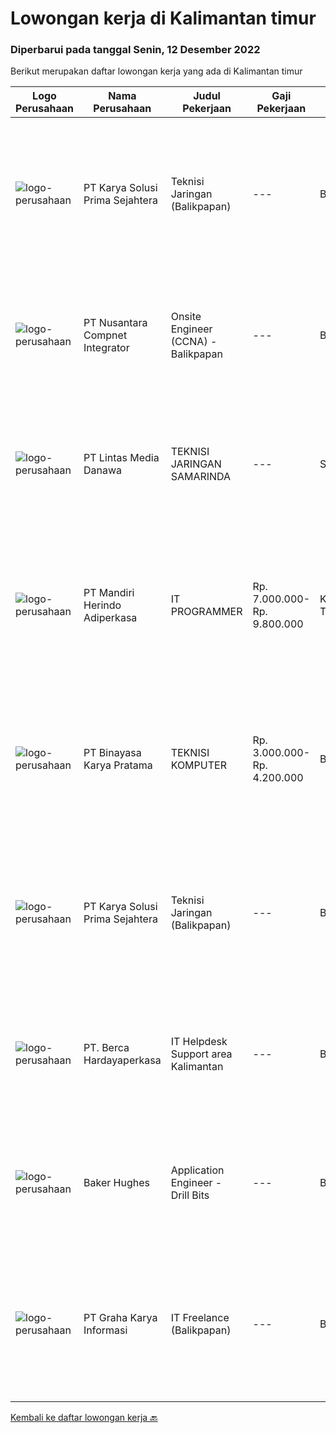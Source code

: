 
  # Lowongan kerja di Kalimantan timur

  ### Diperbarui pada tanggal Senin, 12 Desember 2022

  Berikut merupakan daftar lowongan kerja yang ada di Kalimantan timur

  |Logo Perusahaan | Nama Perusahaan | Judul Pekerjaan | Gaji Pekerjaan | Lokasi | Deskripsi | Tanggal diunggah | Pranala |
  | -------------- | --------------- | --------------- | --------- | --------- | -------------- | ------- | ----------- |
  |![logo-perusahaan](https://image-service-cdn.seek.com.au/bb0f2c313297f2db3d497466b95d7da85644edc0/ee4dce1061f3f616224767ad58cb2fc751b8d2dc)|PT Karya Solusi Prima Sejahtera|Teknisi Jaringan (Balikpapan)|---|Balikpapan|KUALIFIKASI Pendidikan minimal SMK Teknik Komputer &amp; Jaringan/D3 jurusan Telekomunikasi Memiliki pengalaman sebagai teknisi minimal 1 tahun ...|Rabu, 07 Desember 2022|https://www.jobstreet.co.id/id/job/teknisi-jaringan-balikpapan-4134498?token=0~f36518eb-6937-4d2e-a033-1df9233b221d&sectionRank=1&jobId=jobstreet-id-job-4134498|
|![logo-perusahaan](https://image-service-cdn.seek.com.au/faf1379cb2f8ff5c87162dc20c60c0d2f63dba1c/ee4dce1061f3f616224767ad58cb2fc751b8d2dc)|PT Nusantara Compnet Integrator|Onsite Engineer (CCNA) - Balikpapan|---|Balikpapan|Job Descriptions : Analyze customer needs Provide solutions and give recommendations to the customer according to their needs Preventive and...|Rabu, 07 Desember 2022|https://www.jobstreet.co.id/id/job/onsite-engineer-ccna-balikpapan-4122331?token=0~f36518eb-6937-4d2e-a033-1df9233b221d&sectionRank=2&jobId=jobstreet-id-job-4122331|
|![logo-perusahaan](https://image-service-cdn.seek.com.au/4cc5b4edd8a09fb41741a122f57ee79a81b9a89e/ee4dce1061f3f616224767ad58cb2fc751b8d2dc)|PT Lintas Media Danawa|TEKNISI JARINGAN SAMARINDA|---|Samarinda|Kualifikasi: Usia maksimum saat melamar adalah 28 tahun Lulusan SMK/D3/S1 (TKJ, Teknik elektro, informatika, ilmu computer) dan sejenisnya Minimal...|Rabu, 07 Desember 2022|https://www.jobstreet.co.id/id/job/teknisi-jaringan-samarinda-4123419?token=0~f36518eb-6937-4d2e-a033-1df9233b221d&sectionRank=3&jobId=jobstreet-id-job-4123419|
|![logo-perusahaan](https://image-service-cdn.seek.com.au/9398c64f5747dce29bbd2764dab6c18d7ac2a2e3/ee4dce1061f3f616224767ad58cb2fc751b8d2dc)|PT Mandiri Herindo Adiperkasa|IT PROGRAMMER|Rp. 7.000.000-Rp. 9.800.000|Kalimantan Timur|Kualifikasi IT PROGRAMMER sbb:• Mempunyai pengalaman min 2th.- PHP (CODEIGNITER /LARAVEL)- DATABASE (MYSQL)- HTML , CSS, JAVASCRIPT- Disukai paham...|Senin, 05 Desember 2022|https://www.jobstreet.co.id/id/job/it-programmer-4131586?token=0~f36518eb-6937-4d2e-a033-1df9233b221d&sectionRank=4&jobId=jobstreet-id-job-4131586|
|![logo-perusahaan](https://image-service-cdn.seek.com.au/ffbcd8309fe4010672e6779bce48c2652d16094e/ee4dce1061f3f616224767ad58cb2fc751b8d2dc)|PT Binayasa Karya Pratama|TEKNISI KOMPUTER|Rp. 3.000.000-Rp. 4.200.000|Bengkulu|Tanggung Jawab Pekerjaan: Melakukan pemantauan terhadap perangkat serta maintenance yang bersifat preventif seperti update patch Operating System dan...|Rabu, 23 November 2022|https://www.jobstreet.co.id/id/job/teknisi-komputer-4117581?token=0~f36518eb-6937-4d2e-a033-1df9233b221d&sectionRank=5&jobId=jobstreet-id-job-4117581|
|![logo-perusahaan](https://image-service-cdn.seek.com.au/bb0f2c313297f2db3d497466b95d7da85644edc0/ee4dce1061f3f616224767ad58cb2fc751b8d2dc)|PT Karya Solusi Prima Sejahtera|Teknisi Jaringan (Balikpapan)|---|Balikpapan|KUALIFIKASI Pendidikan minimal SMK Teknik Komputer &amp; Jaringan/D3 jurusan Telekomunikasi Memiliki pengalaman sebagai teknisi minimal 1 tahun ...|Kamis, 24 November 2022|https://www.jobstreet.co.id/id/job/teknisi-jaringan-balikpapan-4107142?token=0~f36518eb-6937-4d2e-a033-1df9233b221d&sectionRank=6&jobId=jobstreet-id-job-4107142|
|![logo-perusahaan](https://image-service-cdn.seek.com.au/6a76252207cfed561e664c874d4631f4aefd8409/ee4dce1061f3f616224767ad58cb2fc751b8d2dc)|PT. Berca Hardayaperkasa|IT Helpdesk Support area Kalimantan|---|Banjarmasin|Tugas &amp; Tanggung Jawab: Melakukan support helpdesk kepada seluruh karyawan (join domain, data migration, etc.) Melakukan analisa...|Rabu, 16 November 2022|https://www.jobstreet.co.id/id/job/it-helpdesk-support-area-kalimantan-4108972?token=0~f36518eb-6937-4d2e-a033-1df9233b221d&sectionRank=7&jobId=jobstreet-id-job-4108972|
|![logo-perusahaan](https://image-service-cdn.seek.com.au/f265e6d35d90e3a2d84b670c7c68b9a179cb4668/ee4dce1061f3f616224767ad58cb2fc751b8d2dc)|Baker Hughes|Application Engineer - Drill Bits|---|Balikpapan|Are you an Application Engineer looking for a new prospect?Are you passionate about being part of a successful team?Join our Drill Bits teamBaker...|Senin, 28 November 2022|https://www.jobstreet.co.id/id/job/application-engineer-drill-bits-1033789968?token=0~f36518eb-6937-4d2e-a033-1df9233b221d&sectionRank=8&jobId=jobstreet-id-job-1033789968|
|![logo-perusahaan](https://image-service-cdn.seek.com.au/c318dd0b699c6160d2411e7473745c289633be44/ee4dce1061f3f616224767ad58cb2fc751b8d2dc)|PT Graha Karya Informasi|IT Freelance (Balikpapan)|---|Balikpapan|- Pendidikan Min SMK- Pengalaman sebagai IT / Network Engineer- Terbiasa Troubleshooting- Paham Instalasi OS- Memahami perangkat cisco- Terbiasa untuk...|Rabu, 23 November 2022|https://www.jobstreet.co.id/id/job/it-freelance-balikpapan-1033871440?token=0~f36518eb-6937-4d2e-a033-1df9233b221d&sectionRank=9&jobId=jobstreet-id-job-1033871440|


  [Kembali ke daftar lowongan kerja 🔙](../README.md#daftar-lowongan-kerja)
  